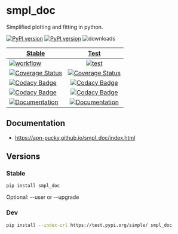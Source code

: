 # smpl_doc
Simplified plotting and fitting in python.

[![PyPI version][pypi image]][pypi link] [![PyPI version][pypi versions]][pypi link]  ![downloads](https://img.shields.io/pypi/dm/smpl_doc.svg)

| [Stable][doc stable]        | [Test][doc test]           |
| ------------- |:-------------:|
| [![workflow][a s image]][a s link]   | [![test][a t image]][a t link]     |
| [![Coverage Status][c s i]][c s l]   | [![Coverage Status][c t i]][c t l] |
| [![Codacy Badge][cc s c i]][cc s c l] | [![Codacy Badge][cc c i]][cc c l]  |
| [![Codacy Badge][cc s q i]][cc s q l] | [![Codacy Badge][cc q i]][cc q l]  |
| [![Documentation][rtd s i]][rtd s l] | [![Documentation][rtd t i]][rtd t l]|

## Documentation
-   <https://apn-pucky.github.io/smpl_doc/index.html>

## Versions

### Stable

```sh
pip install smpl_doc
```

Optional: --user or --upgrade

### Dev

```sh
pip install --index-url https://test.pypi.org/simple/ smpl_doc
```

[doc stable]: https://apn-pucky.github.io/smpl_doc/index.html
[doc test]: https://apn-pucky.github.io/smpl_doc/test/index.html

[pypi image]: https://badge.fury.io/py/smpl_doc.svg
[pypi link]: https://pypi.org/project/smpl_doc/
[pypi versions]: https://img.shields.io/pypi/pyversions/smpl_doc.svg

[a s image]: https://github.com/APN-Pucky/smpl_doc/actions/workflows/stable.yml/badge.svg
[a s link]: https://github.com/APN-Pucky/smpl_doc/actions/workflows/stable.yml
[a t link]: https://github.com/APN-Pucky/smpl_doc/actions/workflows/test.yml
[a t image]: https://github.com/APN-Pucky/smpl_doc/actions/workflows/test.yml/badge.svg

[cc s q i]: https://app.codacy.com/project/badge/Grade/38630d0063814027bd4d0ffaa73790a2?branch=stable
[cc s q l]: https://www.codacy.com/gh/APN-Pucky/smpl_doc/dashboard?utm_source=github.com&amp;utm_medium=referral&amp;utm_content=APN-Pucky/smpl&amp;utm_campaign=Badge_Grade?branch=stable
[cc s c i]: https://app.codacy.com/project/badge/Coverage/38630d0063814027bd4d0ffaa73790a2?branch=stable
[cc s c l]: https://www.codacy.com/gh/APN-Pucky/smpl_doc/dashboard?utm_source=github.com&utm_medium=referral&utm_content=APN-Pucky/smpl&utm_campaign=Badge_Coverage?branch=stable

[cc q i]: https://app.codacy.com/project/badge/Grade/38630d0063814027bd4d0ffaa73790a2
[cc q l]: https://www.codacy.com/gh/APN-Pucky/smpl_doc/dashboard?utm_source=github.com&amp;utm_medium=referral&amp;utm_content=APN-Pucky/smpl&amp;utm_campaign=Badge_Grade
[cc c i]: https://app.codacy.com/project/badge/Coverage/38630d0063814027bd4d0ffaa73790a2
[cc c l]: https://www.codacy.com/gh/APN-Pucky/smpl_doc/dashboard?utm_source=github.com&utm_medium=referral&utm_content=APN-Pucky/smpl&utm_campaign=Badge_Coverage

[c s i]: https://coveralls.io/repos/github/APN-Pucky/smpl_doc/badge.svg?branch=stable
[c s l]: https://coveralls.io/github/APN-Pucky/smpl_doc?branch=stable
[c t l]: https://coveralls.io/github/APN-Pucky/smpl_doc?branch=master
[c t i]: https://coveralls.io/repos/github/APN-Pucky/smpl_doc/badge.svg?branch=master

[rtd s i]: https://readthedocs.org/projects/smpl_doc/badge/?version=stable
[rtd s l]: https://smpl_doc.readthedocs.io/en/stable/?badge=stable
[rtd t i]: https://readthedocs.org/projects/smpl_doc/badge/?version=latest
[rtd t l]: https://smpl_doc.readthedocs.io/en/latest/?badge=latest
